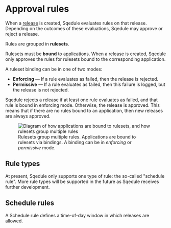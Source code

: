 # Approval rules

When a [release](applications-releases.md) is created, Sqedule evaluates rules on that release. Depending on the outcomes of these evaluations, Sqedule may approve or reject a release.

Rules are grouped in **rulesets**.

Rulesets must be **bound** to applications. When a release is created, Sqedule only approves the rules for rulesets bound to the corresponding application.

A ruleset binding can be in one of two modes:

 - **Enforcing** — If a rule evaluates as failed, then the release is rejected.
 - **Permissive** — If a rule evaluates as failed, then this failure is logged, but the release is not rejected.

Sqedule rejects a release if at least one rule evaluates as failed, and that rule is bound in enforcing mode. Otherwise, the release is approved. This means that if there are no rules bound to an application, then new releases are always approved.

<figure>
  <img src="../approval-rules.drawio.svg" alt="Diagram of how applications are bound to rulesets, and how rulesets group multiple rules">
  <figcaption>Rulesets group multiple rules. Applications are bound to rulesets via bindings. A binding can be in <em>enforcing</em> or <em>permissive</em> mode.</figcaption>
</figure>

## Rule types

At present, Sqedule only supports one type of rule: the so-called "schedule rule". More rule types will be supported in the future as Sqedule receives further development.

## Schedule rules

A Schedule rule defines a time-of-day window in which releases are allowed.
